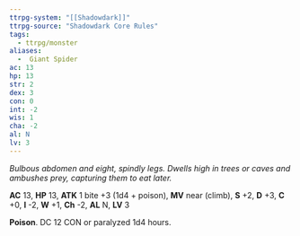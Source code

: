 ```yaml
---
ttrpg-system: "[[Shadowdark]]"
ttrpg-source: "Shadowdark Core Rules"
tags:
  - ttrpg/monster
aliases:
  -  Giant Spider
ac: 13
hp: 13
str: 2
dex: 3
con: 0
int: -2
wis: 1
cha: -2
al: N
lv: 3
---
```


_Bulbous abdomen and eight, spindly legs. Dwells high in trees or caves and ambushes prey, capturing them to eat later._

**AC** 13, **HP** 13, **ATK** 1 bite +3 (1d4 + poison), **MV** near (climb), **S** +2, **D** +3, **C** +0, **I** -2, **W** +1, **Ch** -2, **AL** N, **LV** 3

**Poison**. DC 12 CON or paralyzed 1d4 hours.

